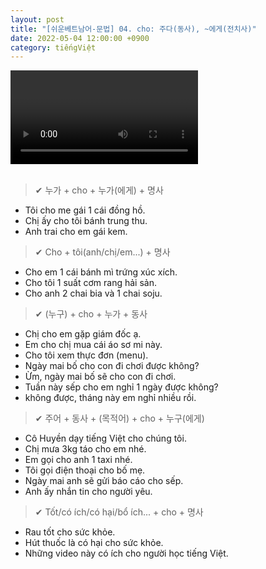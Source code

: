 ```yaml
---
layout: post
title: "[쉬운베트남어-문법] 04. cho: 주다(동사), ~에게(전치사)"
date: 2022-05-04 12:00:00 +0900
category: tiếngViệt
---
```


<div class="video-container">
    <video id="player" class="video-js vjs-default-skin vjs-big-play-centered" data-json="/public/json/쉬운베트남어-문법04과.json"></video>
</div>

<br>

> ✔ 누가 + cho + 누가(에게) + 명사
- Tôi cho me gái 1 cái đồng hồ.
- Chị ấy cho tôi bánh trung thu.
- Anh trai cho em gái kem.

> ✔ Cho + tôi(anh/chị/em...) + 명사
- Cho em 1 cái bánh mì trứng xúc xích.
- Cho tôi 1 suất cơm rang hải sản.
- Cho anh 2 chai bia và 1 chai soju.

> ✔ (누구) + cho + 누가 + 동사
- Chị cho em gặp giám đốc ạ.
- Em cho chị mua cái áo sơ mi này.
- Cho tôi xem  thực đơn (menu).
- Ngày mai bố cho con đi chơi được không?
- Ừm, ngày mai bố sẽ cho con đi chơi.
- Tuần này sếp cho em nghỉ 1 ngày được không?
- không được, tháng này em nghỉ nhiều rồi.

> ✔ 주어 + 동사 + (목적어) + cho + 누구(에게)
- Cô Huyền dạy tiếng Việt cho chúng tôi.
- Chị mưa 3kg táo cho em nhé.
- Em gọi cho anh 1 taxi nhé.
- Tôi gọi điện thoại cho bố mẹ.
- Ngày mai anh sẽ gửi báo cáo cho sếp.
- Anh ấy nhắn tin cho người yêu.

> ✔ Tốt/có ích/có hại/bổ ích... + cho + 명사
- Rau tốt cho sức khỏe.
- Hút thuốc là có hại cho sức khỏe.
- Những video này có ích cho người học tiếng Việt.